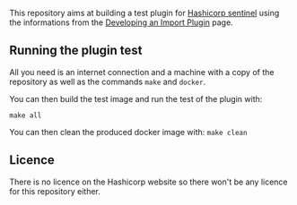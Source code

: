 This repository aims at building a test plugin for [Hashicorp sentinel](https://docs.hashicorp.com/sentinel/intro/) using the informations from the [Developing an Import Plugin](https://docs.hashicorp.com/sentinel/extending/dev) page.

## Running the plugin test

All you need is an internet connection and a machine with a copy of the repository as well as the commands `make` and `docker`.

You can then build the test image and run the test of the plugin with:
```
make all
```

You can then clean the produced docker image with: `make clean`

## Licence

There is no licence on the Hashicorp website so there won't be any licence for this repository either.

